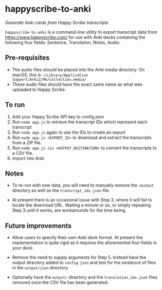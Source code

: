 # happyscribe-to-anki
*Generate Anki cards from Happy Scribe transcripts*

`happyscribe-to-anki` is a command-line utility to export transcript data from https://www.happyscribe.com/ for use with Anki decks containing the following four fields: Sentence, Translation, Notes, Audio.


## Pre-requisites

- The audio files should be placed into the Anki media directory. On macOS, this is `~/Library/Application Support/Anki2/Me/collection.media/`
- These audio files should have the exact same name as what was uploaded to Happy Scribe.

## To run

1. Add your Happy Scribe API key to config.json
2. Run `node app.js` to retrieve the transcript IDs which represent each transcript
3. Run `node app.js` again to use the IDs to create an export
4. Run `node app.js <EXPORT_ID>` to download and extract the transcripts from a ZIP file.
5. Run `node app.js csv <OUTPUT_DESTINATION>` to convert the transcripts to a CSV file.
6. Import into Anki

## Notes

- To re-run with new data, you will need to manually remove the `/output` directory as well as the `transcript_ids.json` file.

- At present there is an occasional issue with Step 3, where it will fail to locate the download URL. Waiting a minute or so, or simply repeating Step 3 until it works, are workarounds for the time being.

## Future improvements

- Allow users to specify their own Anki deck format. At present the implementation is quite rigid as it requires the aforemented four fields in your deck.

- Remove the need to supply arguments for Step 5. Instead have the output directory added to `config.json` and test for the existence of files in the `output/json` directory.

- Optionally have the `output/` directory and the `translation_ids.json` files removed once the CSV file has been generated.
